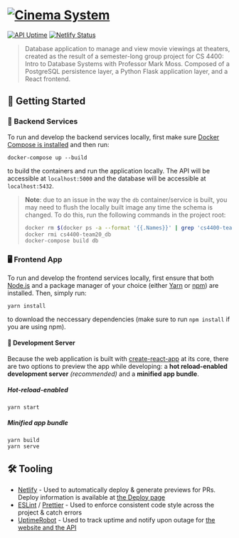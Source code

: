 # [![Cinema System](https://i.imgur.com/ENP1kJ7.png)](https://cinema-system.ga/)

[![API Uptime](https://img.shields.io/uptimerobot/ratio/7/m783881568-314a6d43a6abb50ec5c7a67f.svg?label=api%20uptime)](https://status.cinema-system.ga/) [![Netlify Status](https://api.netlify.com/api/v1/badges/f30033b8-a74c-427b-91d2-be5b2c46694d/deploy-status)](https://app.netlify.com/sites/cinema-system/deploys)

> Database application to manage and view movie viewings at theaters, created as the result of a semester-long group project for CS 4400: Intro to Database Systems with Professor Mark Moss. Composed of a PostgreSQL persistence layer, a Python Flask application layer, and a React frontend.

## 🚀 Getting Started

### 🐍 Backend Services

To run and develop the backend services locally, first make sure [Docker Compose is installed](https://docs.docker.com/compose/install/) and then run:

```
docker-compose up --build
```

to build the containers and run the application locally. The API will be accessible at `localhost:5000` and the database will be accessible at `localhost:5432`.

> **Note**: due to an issue in the way the `db` container/service is built, you may need to flush the locally built image any time the schema is changed. To do this, run the following commands in the project root:
> ```bash
> docker rm $(docker ps -a --format '{{.Names}}' | grep 'cs4400-team20' --color=never)
> docker rmi cs4400-team20_db
> docker-compose build db
> ```

### 🖥 Frontend App

To run and develop the frontend services locally, first ensure that both [Node.js](https://nodejs.org/en/download/) and a package manager of your choice (either [Yarn](https://yarnpkg.com/lang/en/) or [npm](https://www.npmjs.com/get-npm)) are installed. Then, simply run:

```
yarn install
```

to download the neccessary dependencies (make sure to run `npm install` if you are using npm).

#### 📡 Development Server

Because the web application is built with [create-react-app](https://create-react-app.dev/) at its core, there are two options to preview the app while developing: a **hot reload-enabled development server** *(recommended)* and a **minified app bundle**.

##### Hot-reload-enabled

```console
yarn start
```

##### Minified app bundle

```console
yarn build
yarn serve
```

## 🛠 Tooling

- [Netlify](https://www.netlify.com/) - Used to automatically deploy & generate previews for PRs. Deploy information is available at [the Deploy page](https://app.netlify.com/sites/cinema-system/deploys)
- [ESLint](https://eslint.org/) / [Prettier](https://prettier.io/) - Used to enforce consistent code style across the project & catch errors
- [UptimeRobot](uptimerobot.com) - Used to track uptime and notify upon outage for [the website and the API](https://status.cinema-system.ga/)
